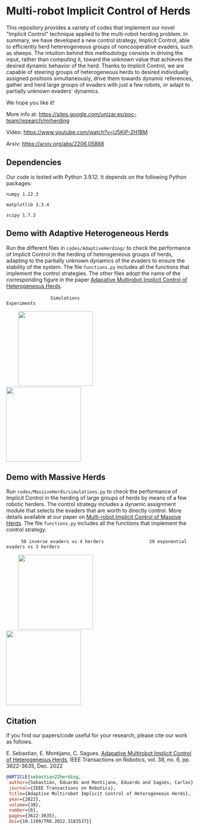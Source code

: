 # Multi-robot Implicit Control of Herds

This repository provides a variety of codes that implement our novel "Implicit Control" technique applied to the multi-robot herding problem. In summary, we have developed a new control strategy, Implicit Control, able to efficiently herd hetereogeneous groups of noncooperative evaders, such as sheeps. The intuition behind this methodology consists in driving the input, rather than computing it, toward the unknown value that achieves the desired dynamic behavior of the herd. Thanks to Implicit Control, we are capable of steering groups of heterogeneous herds to desired individually assigned positions simultaneously, drive them towards dynamic references, gather and herd large groups of evaders with just a few robots, or adapt to partially unknown evaders' dynamics.

We hope you like it!

More info at: https://sites.google.com/unizar.es/poc-team/research/mrherding

Video: https://www.youtube.com/watch?v=U5KjP-2H1BM

Arxiv: https://arxiv.org/abs/2206.05888

## Dependencies

Our code is tested with Python 3.9.12. It depends on the following Python packages: 

```numpy 1.22.3```

```matplotlib 3.3.4```

```scipy 1.7.3```

## Demo with Adaptive Heterogeneous Herds
Run the different files in ```codes/AdaptiveHerding/``` to check the performance of Implicit Control in the herding of heterogeneous groups of herds, adapting to the partially unknown dynamics of the evaders to ensure the stability of the system. The file ```functions.py``` includes all the functions that implement the control strategies. The other files adopt the name of the corresponding figure in the paper [Adapative Multirobot Implicit Control of Heterogeneous Herds](https://arxiv.org/abs/2206.05888).

&nbsp; &nbsp; &nbsp; &nbsp; &nbsp; &nbsp; &nbsp; &nbsp; &nbsp; &nbsp; &nbsp; &nbsp; &nbsp; &nbsp; &nbsp; ``` Simulations ``` &nbsp; &nbsp; &nbsp; &nbsp; &nbsp; &nbsp; &nbsp; &nbsp; &nbsp; &nbsp; &nbsp; &nbsp; &nbsp; &nbsp; &nbsp; &nbsp; &nbsp; &nbsp; &nbsp; &nbsp; &nbsp; &nbsp; &nbsp; &nbsp; &nbsp; &nbsp; &nbsp; &nbsp; &nbsp;  ``` Experiments ``` 

<p float="left">
&nbsp; &nbsp; &nbsp; &nbsp; <img src="figs/simulationComplete.gif" height="200"> &nbsp; &nbsp; &nbsp; &nbsp; &nbsp; &nbsp; &nbsp; &nbsp; &nbsp; &nbsp;
<img src="figs/experimentComplete.gif" height="200">
</p>

## Demo with Massive Herds
Run ```codes/MassiveHerds/simulations.py``` to check the performance of Implicit Control in the herding of large groups of herds by means of a few robotic herders. The control strategy includes a dynamic assignment module that selects the evaders that are worth to directly control. More details available at our paper on [Multi-robot Implicit Control of Massive Herds](https://arxiv.org/pdf/2209.09705.pdf). The file ```functions.py``` includes all the functions that implement the control strategy.

&nbsp; &nbsp; &nbsp; &nbsp; &nbsp; ``` 50 inverse evaders vs 4 herders ``` &nbsp; &nbsp; &nbsp; &nbsp; &nbsp; &nbsp; &nbsp; &nbsp; &nbsp; &nbsp; &nbsp; &nbsp; &nbsp; &nbsp; &nbsp; ``` 20 exponential evaders vs 3 herders ``` 

<p float="left">
&nbsp; &nbsp; &nbsp; &nbsp; <img src="figs/figure2done.gif" height="200"> &nbsp; &nbsp; &nbsp; &nbsp; &nbsp; &nbsp; &nbsp; &nbsp; &nbsp; &nbsp;
<img src="figs/figure3adone.gif" height="200">
</p>

## Citation
If you find our papers/code useful for your research, please cite our work as follows.

E. Sebastian, E. Montijano, C. Sagues. [Adapative Multirobot Implicit Control of Heterogeneous Herds](https://arxiv.org/abs/2206.05888), IEEE Transactions on Robotics, vol. 38, no. 6, pp. 3622-3635, Dec. 2022 

 ```bibtex
@ARTICLE{sebastian22herding,
  author={Sebastián, Eduardo and Montijano, Eduardo and Sagüés, Carlos},
  journal={IEEE Transactions on Robotics}, 
  title={Adaptive Multirobot Implicit Control of Heterogeneous Herds}, 
  year={2022},
  volume={38},
  number={6},
  pages={3622-3635},
  doi={10.1109/TRO.2022.3183537}}
```
